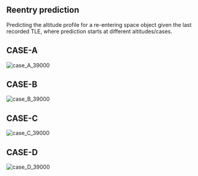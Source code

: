 ## Reentry prediction
Predicting the altitude profile for a re-entering space object given the last recorded TLE, where prediction starts at different altitudes/cases.

## CASE-A
![case_A_39000](https://github.com/user-attachments/assets/fd848156-f965-4962-aed5-3ad8c6d09e99)

## CASE-B
![case_B_39000](https://github.com/user-attachments/assets/c8f69ec0-2a0f-4122-866b-905a9f048ea3)


## CASE-C
![case_C_39000](https://github.com/user-attachments/assets/bde120e3-af67-4740-858b-21000acd25bf)

## CASE-D
![case_D_39000](https://github.com/user-attachments/assets/7b4860db-dac7-4870-972c-7b1f9e554bdd)

